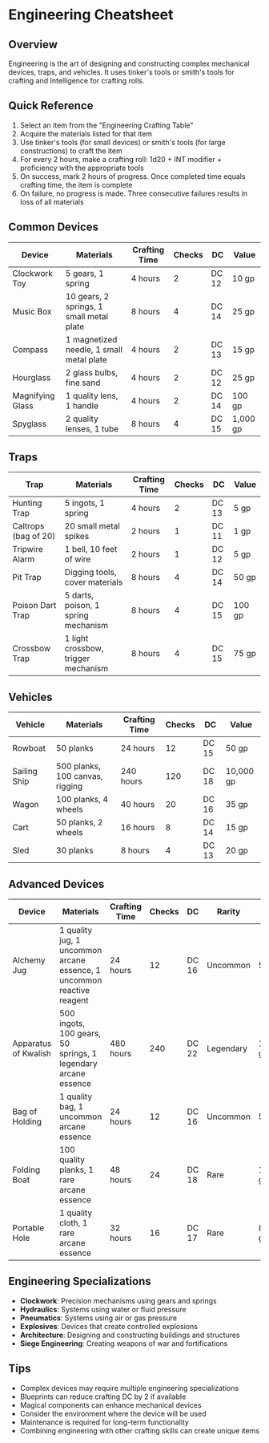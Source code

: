 # Engineering Cheatsheet

## Overview
Engineering is the art of designing and constructing complex mechanical devices, traps, and vehicles. It uses tinker's tools or smith's tools for crafting and Intelligence for crafting rolls.

## Quick Reference
1. Select an item from the "Engineering Crafting Table"
2. Acquire the materials listed for that item
3. Use tinker's tools (for small devices) or smith's tools (for large constructions) to craft the item
4. For every 2 hours, make a crafting roll: 1d20 + INT modifier + proficiency with the appropriate tools
5. On success, mark 2 hours of progress. Once completed time equals crafting time, the item is complete
6. On failure, no progress is made. Three consecutive failures results in loss of all materials

## Common Devices
| Device | Materials | Crafting Time | Checks | DC | Value |
|--------|-----------|---------------|--------|-----|-------|
| Clockwork Toy | 5 gears, 1 spring | 4 hours | 2 | DC 12 | 10 gp |
| Music Box | 10 gears, 2 springs, 1 small metal plate | 8 hours | 4 | DC 14 | 25 gp |
| Compass | 1 magnetized needle, 1 small metal plate | 4 hours | 2 | DC 13 | 15 gp |
| Hourglass | 2 glass bulbs, fine sand | 4 hours | 2 | DC 12 | 25 gp |
| Magnifying Glass | 1 quality lens, 1 handle | 4 hours | 2 | DC 14 | 100 gp |
| Spyglass | 2 quality lenses, 1 tube | 8 hours | 4 | DC 15 | 1,000 gp |

## Traps
| Trap | Materials | Crafting Time | Checks | DC | Value |
|------|-----------|---------------|--------|-----|-------|
| Hunting Trap | 5 ingots, 1 spring | 4 hours | 2 | DC 13 | 5 gp |
| Caltrops (bag of 20) | 20 small metal spikes | 2 hours | 1 | DC 11 | 1 gp |
| Tripwire Alarm | 1 bell, 10 feet of wire | 2 hours | 1 | DC 12 | 5 gp |
| Pit Trap | Digging tools, cover materials | 8 hours | 4 | DC 14 | 50 gp |
| Poison Dart Trap | 5 darts, poison, 1 spring mechanism | 8 hours | 4 | DC 15 | 100 gp |
| Crossbow Trap | 1 light crossbow, trigger mechanism | 8 hours | 4 | DC 15 | 75 gp |

## Vehicles
| Vehicle | Materials | Crafting Time | Checks | DC | Value |
|---------|-----------|---------------|--------|-----|-------|
| Rowboat | 50 planks | 24 hours | 12 | DC 15 | 50 gp |
| Sailing Ship | 500 planks, 100 canvas, rigging | 240 hours | 120 | DC 18 | 10,000 gp |
| Wagon | 100 planks, 4 wheels | 40 hours | 20 | DC 16 | 35 gp |
| Cart | 50 planks, 2 wheels | 16 hours | 8 | DC 14 | 15 gp |
| Sled | 30 planks | 8 hours | 4 | DC 13 | 20 gp |

## Advanced Devices
| Device | Materials | Crafting Time | Checks | DC | Rarity | Value |
|--------|-----------|---------------|--------|-----|--------|-------|
| Alchemy Jug | 1 quality jug, 1 uncommon arcane essence, 1 uncommon reactive reagent | 24 hours | 12 | DC 16 | Uncommon | 500 gp |
| Apparatus of Kwalish | 500 ingots, 100 gears, 50 springs, 1 legendary arcane essence | 480 hours | 240 | DC 22 | Legendary | 100,000 gp |
| Bag of Holding | 1 quality bag, 1 uncommon arcane essence | 24 hours | 12 | DC 16 | Uncommon | 500 gp |
| Folding Boat | 100 quality planks, 1 rare arcane essence | 48 hours | 24 | DC 18 | Rare | 10,000 gp |
| Portable Hole | 1 quality cloth, 1 rare arcane essence | 32 hours | 16 | DC 17 | Rare | 8,000 gp |

## Engineering Specializations
- **Clockwork**: Precision mechanisms using gears and springs
- **Hydraulics**: Systems using water or fluid pressure
- **Pneumatics**: Systems using air or gas pressure
- **Explosives**: Devices that create controlled explosions
- **Architecture**: Designing and constructing buildings and structures
- **Siege Engineering**: Creating weapons of war and fortifications

## Tips
- Complex devices may require multiple engineering specializations
- Blueprints can reduce crafting DC by 2 if available
- Magical components can enhance mechanical devices
- Consider the environment where the device will be used
- Maintenance is required for long-term functionality
- Combining engineering with other crafting skills can create unique items
